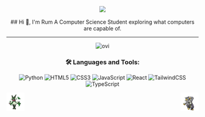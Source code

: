 <div align="center">
<p>
  <img src="https://archives.bulbagarden.net/media/upload/8/83/Spr_B2W2_Cynthia.png" />
</p>
## Hi 👋, I'm Rum  
A Computer Science Student exploring what computers are capable of.

---

<img src="https://github-readme-stats.vercel.app/api/top-langs?username=lurantys&show_icons=true&locale=en&layout=compact&theme=chartreuse-dark" alt="ovi" />

### 🛠️ Languages and Tools:
<div>
  <img src="https://img.shields.io/badge/Python-3776AB?style=for-the-badge&logo=python&logoColor=white" alt="Python"/>
  <img src="https://img.shields.io/badge/HTML5-E34F26?style=for-the-badge&logo=html5&logoColor=white" alt="HTML5"/>
  <img src="https://img.shields.io/badge/CSS3-1572B6?style=for-the-badge&logo=css3&logoColor=white" alt="CSS3"/>
  <img src="https://img.shields.io/badge/JavaScript-F7DF1E?style=for-the-badge&logo=javascript&logoColor=black" alt="JavaScript"/>
  <img src="https://img.shields.io/badge/React-61DAFB?style=for-the-badge&logo=react&logoColor=black" alt="React"/>
  <img src="https://img.shields.io/badge/TailwindCSS-06B6D4?style=for-the-badge&logo=tailwindcss&logoColor=white" alt="TailwindCSS"/>
  <img src="https://img.shields.io/badge/TypeScript-3178C6?style=for-the-badge&logo=typescript&logoColor=white" alt="TypeScript"/>

</div>

</div>
<p>
  <img align="right" src="https://raw.githubusercontent.com/lurantys/lurantys/main/urshifu.gif" width="48" height="48" alt="Urshifu"/>
  <img align="left" src="https://raw.githubusercontent.com/lurantys/lurantys/main/meow.gif" width="48" height="48" alt="Meow"/>
</p>

